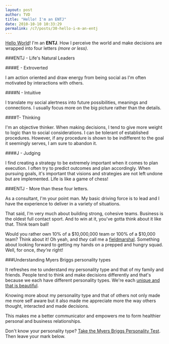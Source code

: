 ```yaml
---
layout: post
author: TVD
title: "Hello! I'm an ENTJ"
date: 2010-10-10 10:33:29
permalink: /c7/posts/30-hello-i-m-an-entj
---
```


[Hello World][1]! I'm an **ENTJ**. How I perceive the world and make decisions are wrapped into four letters *(more or less)*.

###ENTJ - Life's Natural Leaders

####E -  Extroverted

I am action oriented and draw energy from being social as I'm often motivated by interactions with others.   

####N - Intuitive

I translate my social alertness into future possibilities, meanings and connections. I usually focus more on the big picture rather than the details.  

####T- Thinking

I'm an objective thinker. When making decisions, I tend to give more weight to logic than to social considerations. I can be tolerant of established procedures. However, if any procedure is shown to be indifferent to the goal it seemingly serves, I am sure to abandon it.

####J - Judging

I find creating a strategy to be extremely important when it comes to plan execution. I often try to predict outcomes and plan accordingly. When pursuing goals, it's important that visions and strategies are not left undone but are implemented. Life is like a game of chess! 

###ENTJ - More than these four letters.

As a consultant, I'm your point man. My basic driving force is to lead and I have the experience to deliver in a variety of situations.

That said, I'm very much about building strong, cohesive teams. Business is the oldest full contact sport. And to win at it, you've gotta think about it like that. Think team ball!

Would you rather own 10% of a $10,000,000 team or 100% of a $10,000 team? Think about it! Oh yeah, and *they* call me a [fieldmarshal][2]. Something about looking forward to getting my hands on a prepped and hungry squad. Well, for once, *they're* right!

###Understanding Myers Briggs personality types

It refreshes me to understand my personality type and that of my family and friends. People tend to think and make decisions differently and that's because we each have different personality types. We're each [unique and that is beautiful][3].

Knowing more about my personality type and that of others not only made me more self aware but it also made me appreciate more the way others thought, interacted and made decisions.

This makes me a better communicator and empowers me to form healthier personal and business relationships.

Don't know your personality type? [Take the Myers Briggs Personality Test][4]. Then leave your mark below.


  [1]: https://techoctave.com/posts/1-hello-world
  [2]: http://en.wikipedia.org/wiki/Fieldmarshal
  [3]: https://techoctave.com/posts/27-stop-faking-the-plural
  [4]: http://www.humanmetrics.com/cgi-win/JTypes2.asp
